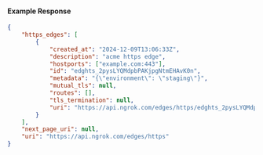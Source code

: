 <!-- Code generated for API Clients. DO NOT EDIT. -->

#### Example Response

```json
{
	"https_edges": [
		{
			"created_at": "2024-12-09T13:06:33Z",
			"description": "acme https edge",
			"hostports": ["example.com:443"],
			"id": "edghts_2pysLYQMdpbPAKjpgNtmEHAvK0n",
			"metadata": "{\"environment\": \"staging\"}",
			"mutual_tls": null,
			"routes": [],
			"tls_termination": null,
			"uri": "https://api.ngrok.com/edges/https/edghts_2pysLYQMdpbPAKjpgNtmEHAvK0n"
		}
	],
	"next_page_uri": null,
	"uri": "https://api.ngrok.com/edges/https"
}
```

